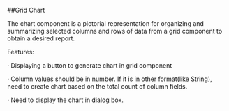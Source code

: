 ##Grid Chart

The chart component is a pictorial representation for organizing and summarizing selected columns and rows of data from a grid component to obtain a desired report. 

Features:

·         Displaying a button to generate chart in grid component  

·         Column values should be in number. If it is in other format(like String), need to create chart based on the total count of column fields.  


·         Need to display the chart in dialog box. 

